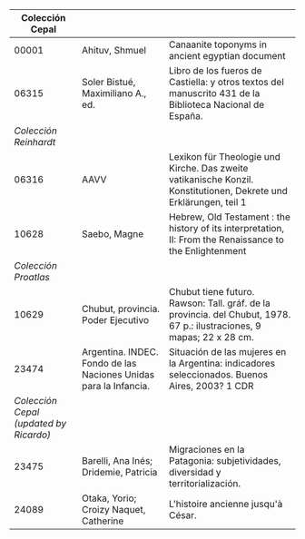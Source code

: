 | Colección Cepal     |                                    |                                                              |
| ------------------- | ---------------------------------- | ------------------------------------------------------------ |
| 00001               | Ahituv, Shmuel                     | Canaanite toponyms in ancient egyptian document              |
| 06315               | Soler Bistué, Maximiliano A., ed.  | Libro de los fueros de Castiella: y otros textos del manuscrito 431 de la Biblioteca Nacional de España. |
| *Colección Reinhardt* |                                    |                                                              |
| 06316               | AAVV                               | Lexikon für Theologie und Kirche. Das zweite vatikanische Konzil. Konstitutionen, Dekrete und Erklärungen, teil 1 |
| 10628               | Saebo, Magne | Hebrew, Old Testament : the history of its interpretation, II: From the Renaissance to the Enlightenment |
| *Colección Proatlas*  |                                    |                                                              |
| 10629               | Chubut, provincia. Poder Ejecutivo | Chubut tiene futuro. Rawson: Tall. gráf. de la provincia. del Chubut, 1978. 67 p.: ilustraciones, 9 mapas; 22 x 28 cm. |
| 23474               | Argentina. INDEC. Fondo de las Naciones Unidas para la Infancia.| Situación de las mujeres en la Argentina: indicadores seleccionados. Buenos Aires, 2003? 1 CDR |
| *Colección Cepal (updated by Ricardo)*  |                                    |                                                              |
| 23475               | Barelli, Ana Inés; Dridemie, Patricia | Migraciones en la Patagonia: subjetividades, diversidad y territorialización. |
| 24089               | Otaka, Yorio; Croizy Naquet, Catherine | L'histoire ancienne jusqu'à César. |